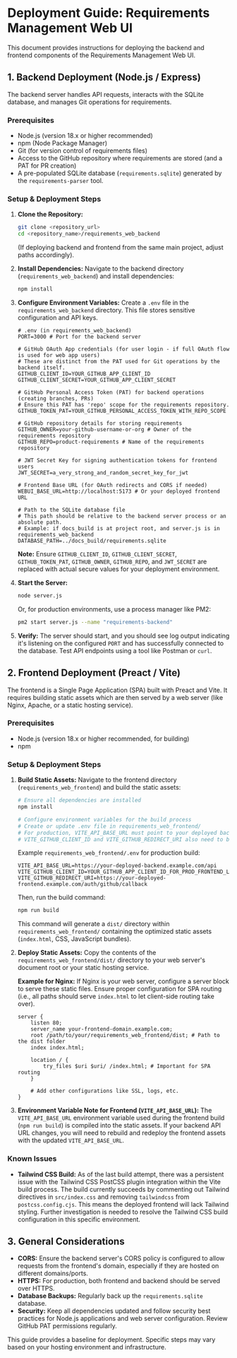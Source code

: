 # Deployment Guide: Requirements Management Web UI

This document provides instructions for deploying the backend and frontend components of the Requirements Management Web UI.

## 1. Backend Deployment (Node.js / Express)

The backend server handles API requests, interacts with the SQLite database, and manages Git operations for requirements.

### Prerequisites
*   Node.js (version 18.x or higher recommended)
*   npm (Node Package Manager)
*   Git (for version control of requirements files)
*   Access to the GitHub repository where requirements are stored (and a PAT for PR creation)
*   A pre-populated SQLite database (`requirements.sqlite`) generated by the `requirements-parser` tool.

### Setup & Deployment Steps

1.  **Clone the Repository:**
    ```bash
    git clone <repository_url>
    cd <repository_name>/requirements_web_backend
    ```
    (If deploying backend and frontend from the same main project, adjust paths accordingly).

2.  **Install Dependencies:**
    Navigate to the backend directory (`requirements_web_backend`) and install dependencies:
    ```bash
    npm install
    ```

3.  **Configure Environment Variables:**
    Create a `.env` file in the `requirements_web_backend` directory. This file stores sensitive configuration and API keys.
    ```env
    # .env (in requirements_web_backend)
    PORT=3000 # Port for the backend server

    # GitHub OAuth App credentials (for user login - if full OAuth flow is used for web app users)
    # These are distinct from the PAT used for Git operations by the backend itself.
    GITHUB_CLIENT_ID=YOUR_GITHUB_APP_CLIENT_ID
    GITHUB_CLIENT_SECRET=YOUR_GITHUB_APP_CLIENT_SECRET

    # GitHub Personal Access Token (PAT) for backend operations (creating branches, PRs)
    # Ensure this PAT has 'repo' scope for the requirements repository.
    GITHUB_TOKEN_PAT=YOUR_GITHUB_PERSONAL_ACCESS_TOKEN_WITH_REPO_SCOPE

    # GitHub repository details for storing requirements
    GITHUB_OWNER=your-github-username-or-org # Owner of the requirements repository
    GITHUB_REPO=product-requirements # Name of the requirements repository

    # JWT Secret Key for signing authentication tokens for frontend users
    JWT_SECRET=a_very_strong_and_random_secret_key_for_jwt

    # Frontend Base URL (for OAuth redirects and CORS if needed)
    WEBUI_BASE_URL=http://localhost:5173 # Or your deployed frontend URL

    # Path to the SQLite database file
    # This path should be relative to the backend server process or an absolute path.
    # Example: if docs_build is at project root, and server.js is in requirements_web_backend
    DATABASE_PATH=../docs_build/requirements.sqlite
    ```
    **Note:** Ensure `GITHUB_CLIENT_ID`, `GITHUB_CLIENT_SECRET`, `GITHUB_TOKEN_PAT`, `GITHUB_OWNER`, `GITHUB_REPO`, and `JWT_SECRET` are replaced with actual secure values for your deployment environment.

4.  **Start the Server:**
    ```bash
    node server.js
    ```
    Or, for production environments, use a process manager like PM2:
    ```bash
    pm2 start server.js --name "requirements-backend"
    ```

5.  **Verify:**
    The server should start, and you should see log output indicating it's listening on the configured `PORT` and has successfully connected to the database. Test API endpoints using a tool like Postman or `curl`.

## 2. Frontend Deployment (Preact / Vite)

The frontend is a Single Page Application (SPA) built with Preact and Vite. It requires building static assets which are then served by a web server (like Nginx, Apache, or a static hosting service).

### Prerequisites
*   Node.js (version 18.x or higher recommended, for building)
*   npm

### Setup & Deployment Steps

1.  **Build Static Assets:**
    Navigate to the frontend directory (`requirements_web_frontend`) and build the static assets:
    ```bash
    # Ensure all dependencies are installed
    npm install

    # Configure environment variables for the build process
    # Create or update .env file in requirements_web_frontend/
    # For production, VITE_API_BASE_URL must point to your deployed backend API.
    # VITE_GITHUB_CLIENT_ID and VITE_GITHUB_REDIRECT_URI also need to be set for production.
    ```
    Example `requirements_web_frontend/.env` for production build:
    ```env
    VITE_API_BASE_URL=https://your-deployed-backend.example.com/api
    VITE_GITHUB_CLIENT_ID=YOUR_GITHUB_APP_CLIENT_ID_FOR_PROD_FRONTEND_LOGIN
    VITE_GITHUB_REDIRECT_URI=https://your-deployed-frontend.example.com/auth/github/callback
    ```
    Then, run the build command:
    ```bash
    npm run build
    ```
    This command will generate a `dist/` directory within `requirements_web_frontend/` containing the optimized static assets (`index.html`, CSS, JavaScript bundles).

2.  **Deploy Static Assets:**
    Copy the contents of the `requirements_web_frontend/dist/` directory to your web server's document root or your static hosting service.

    **Example for Nginx:**
    If Nginx is your web server, configure a server block to serve these static files. Ensure proper configuration for SPA routing (i.e., all paths should serve `index.html` to let client-side routing take over).
    ```nginx
    server {
        listen 80;
        server_name your-frontend-domain.example.com;
        root /path/to/your/requirements_web_frontend/dist; # Path to the dist folder
        index index.html;

        location / {
            try_files $uri $uri/ /index.html; # Important for SPA routing
        }

        # Add other configurations like SSL, logs, etc.
    }
    ```

3.  **Environment Variable Note for Frontend (`VITE_API_BASE_URL`):**
    The `VITE_API_BASE_URL` environment variable used during the frontend build (`npm run build`) is compiled into the static assets. If your backend API URL changes, you will need to rebuild and redeploy the frontend assets with the updated `VITE_API_BASE_URL`.

### Known Issues
*   **Tailwind CSS Build:** As of the last build attempt, there was a persistent issue with the Tailwind CSS PostCSS plugin integration within the Vite build process. The build currently succeeds by commenting out Tailwind directives in `src/index.css` and removing `tailwindcss` from `postcss.config.cjs`. This means the deployed frontend will lack Tailwind styling. Further investigation is needed to resolve the Tailwind CSS build configuration in this specific environment.

## 3. General Considerations

*   **CORS:** Ensure the backend server's CORS policy is configured to allow requests from the frontend's domain, especially if they are hosted on different domains/ports.
*   **HTTPS:** For production, both frontend and backend should be served over HTTPS.
*   **Database Backups:** Regularly back up the `requirements.sqlite` database.
*   **Security:** Keep all dependencies updated and follow security best practices for Node.js applications and web server configuration. Review GitHub PAT permissions regularly.

This guide provides a baseline for deployment. Specific steps may vary based on your hosting environment and infrastructure.
